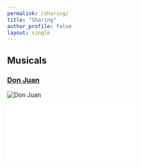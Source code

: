 ```yaml
---
permalink: /sharing/
title: "Sharing"
author_profile: false
layout: single
---
```


## Musicals

### [Don Juan](https://en.wikipedia.org/wiki/Don_Juan_(musical))

<img style="width=60%;height=60%" src="http://leahxqing.github.io/sharing/musicals/DonJuan.JPG" alt="Don Juan" title="Don Juan">

<div style="position: relative; padding-bottom: 56.25%; height: 0; overflow: hidden; max-width: 100%; height: auto;">
<iframe src="//player.bilibili.com/player.html?isOutside=true&aid=1503906996&bvid=BV1PD421M796&cid=1527131388&p=1" scrolling="no" border="0" frameborder="no" framespacing="0" allowfullscreen="true"></iframe>
</div>





